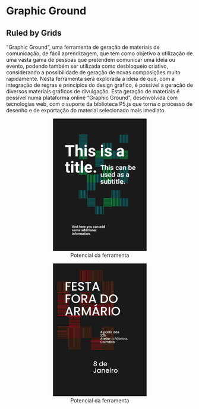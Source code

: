 # Graphic Ground 
## Ruled by Grids

“Graphic Ground”, uma ferramenta de geração de materiais de comunicação, de fácil aprendizagem, que tem como objetivo a utilização de uma vasta gama de pessoas que pretendem comunicar uma ideia ou evento, podendo também ser utilizada como desbloqueio criativo, considerando a possibilidade de geração de novas composições muito rapidamente. Nesta ferramenta será explorada a ideia de que, com a integração de regras e princípios do design gráfico, é possível a geração de diversos materiais gráficos de divulgação. Esta geração de materiais é possível numa plataforma online “Graphic Ground”, desenvolvida com tecnologias web, com o suporte da biblioteca P5.js que torna o processo de desenho e de exportação do material selecionado mais imediato.


<p align="center">
<img src="/data/results/result1.png" style="width:50%;">
<br>
Potencial da ferramenta
</p>

<p align="center">
<img src="/data/results/result2.png" style="width:50%;">
<br>
Potencial da ferramenta
</p>
